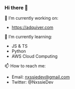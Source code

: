 ### Hi there 👋

<!--
**Nxssie/Nxssie** is a ✨ _special_ ✨ repository because its `README.md` (this file) appears on your GitHub profile.

Here are some ideas to get you started:

- 🔭 I’m currently working on ...
- 🌱 I’m currently learning ...
- 👯 I’m looking to collaborate on ...
- 🤔 I’m looking for help with ...
- 💬 Ask me about ...
- 📫 How to reach me: ...
- 😄 Pronouns: ...
- ⚡ Fun fact: ...
-->

🔭 I’m currently working on:
 * https://adquiver.com

🌱 I’m currently learning:
 * JS & TS
 * Python
 * AWS Cloud Computing
 
 📫 How to reach me:
  * Email: nxssiedev@gmail.com
  * Twitter: @NxssieDev
